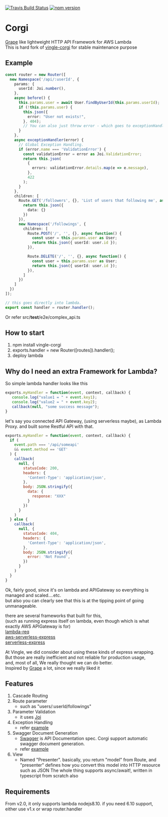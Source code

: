 [![Travis Build Status](https://travis-ci.org/serverless-seoul/corgi.svg?branch=master)](https://travis-ci.org/serverless-seoul/corgi)
[![npm version](https://badge.fury.io/js/vingle-corgi.svg)](https://badge.fury.io/js/vingle-corgi)

# Corgi
[Grape](https://github.com/ruby-grape/grape) like lightweight HTTP API Framework for AWS Lambda  
This is hard fork of [vingle-corgi](https://github.com/serverless-seoul/corgi) for stable maintenance purpose  

## Example
```typescript
const router = new Router([
  new Namespace('/api/:userId', {
    params: {
      userId: Joi.number(),
    },
    async before() {
      this.params.user = await User.findByUserId(this.params.userId);
      if (!this.params.user) {
        this.json({
          error: "User not exists!",
        }, 404);
        // You can also just throw error - which goes to exceptionHandler
      }
    },
    async exceptionHandler(error) {
      // Global Exception Handling.
      if (error.name === 'ValidationError') {
        const validationError = error as Joi.ValidationError;
        return this.json(
          {
            errors: validationError.details.map(e => e.message),
          },
          422
        );
      }
    },
    children: [
      Route.GET('/followers', {}, 'List of users that following me', async function() {
        return this.json({
          data: {}
        })
      }),
      new Namespace('/followings', {
        children: [
          Route.POST('/', '', {}, async function() {
            const user = this.params.user as User;
            return this.json({ userId: user.id });
          }),

          Route.DELETE('/', '', {}, async function() {
            const user = this.params.user as User;
            return this.json({ userId: user.id });
          }),
        ]
      })
    ]
  })
]);

// this goes directly into lambda.
export const handler = router.handler();
```

Or refer src/__test__/e2e/complex_api.ts


## How to start
1. npm install vingle-corgi
2. exports.handler = new Router([routes]).handler();
3. deploy lambda


## Why do I need an extra Framework for Lambda?

So simple lambda handler looks like this

```js
exports.myHandler = function(event, context, callback) {
   console.log("value1 = " + event.key1);
   console.log("value2 = " + event.key2);
   callback(null, "some success message");
}
```

let's say you connected API Gateway, (using serverless maybe),
as Lambda Proxy. and built some Restful API with that.

```js
exports.myHandler = function(event, context, callback) {
  if (
    event.path === '/api/someapi'
    && event.method == 'GET'
  ) {
    callback(
      null, {
        statusCode: 200,
        headers: {
          'Content-Type': 'application/json',
        },
        body: JSON.stringify({
          data: {
            response: "XXX"
          }
        })
      }
    )
  } else {
    callback(
      null, {
        statusCode: 404,
        headers: {
          'Content-Type': 'application/json',
        },
        body: JSON.stringify({
          error: 'Not Found',
        })
      }
    )
  }
}
```

Ok, fairly good, since it's on lambda and APIGateway so everything is managed and scaled....etc.  
but also you can clearly see that this is at the tipping point of going unmanageable. 

there are several frameworks that built for this,  
(such as running express itself on lambda, even though which is what exactly AWS APIGateway is for)  
[lambda-req](https://www.npmjs.com/package/lambda-req)  
[aws-serverless-express](https://github.com/awslabs/aws-serverless-express)  
[serverless-express](https://claudiajs.com/tutorials/serverless-express.html)  

At Vingle, we did consider about using these kinds of express wrapping.  
But those are really inefficient and not reliable for production usage,   
and, most of all, We really thought we can do better.  
Inspired by [Grape](https://github.com/ruby-grape/grape) a lot, since we really liked it

## Features
1. Cascade Routing
2. Route parameter
    - such as "users/:userId/followings"
3. Parameter Validation
    - it uses [Joi](https://github.com/hapijs/joi)
4. Exception Handling
    - refer [example](src/__test__/e2e/complex_api.ts)
5. Swagger Document Generation
    - [Swagger](http://swagger.io/) is API Documentation spec. Corgi support automatic swagger document generation.
    - refer [example](src/swagger/__test__/index_spec.ts#L148)
6. View
    - Named "Presenter". basically, you return "model" from Route, and "presenter" defines how you convert this model into HTTP resource such as JSON
The whole thing supports async/await!, written in typescript from scratch also

## Requirements
From v2.0, it only supports lambda nodejs8.10. if you need 6.10 support, either use v1.x or wrap router.handler
